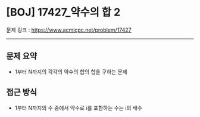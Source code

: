 # [BOJ] 17427_약수의 합 2

문제 링크 : https://www.acmicpc.net/problem/17427

-----------------------
## 문제 요약
  - 1부터 N까지의 각각의 약수의 합의 합을 구하는 문제

## 접근 방식
  - 1부터 N까지의 수 중에서 약수로 i를 포함하는 수는 i의 배수

